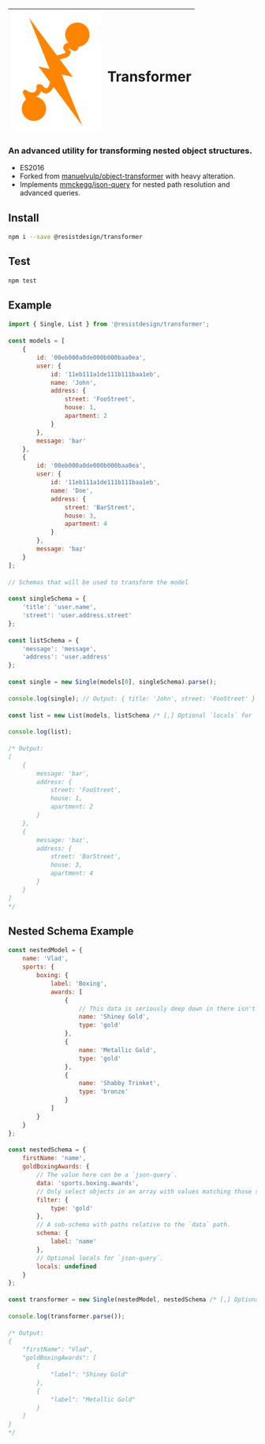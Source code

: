 | ![Transformer](logo.svg) | <h1>Transformer</h1> |
|--------------------------|----------------------|

### An advanced utility for transforming nested object structures.

- ES2016
- Forked from [manuelvulp/object-transformer](https://github.com/manuelvulp/object-transformer)
with heavy alteration.
- Implements [mmckegg/json-query](http://github.com/mmckegg/json-query)
for nested path resolution and advanced queries.

## Install

```bash
npm i --save @resistdesign/transformer
```

## Test

```bash
npm test
```

## Example

```javascript
import { Single, List } from '@resistdesign/transformer';

const models = [
    {
        id: '00eb000a0de000b000baa0ea',
        user: {
            id: '11eb111a1de111b111baa1eb',
            name: 'John',
            address: {
                street: 'FooStreet',
                house: 1,
                apartment: 2
            }
        },
        message: 'bar'
    },
    {
        id: '00eb000a0de000b000baa0ea',
        user: {
            id: '11eb111a1de111b111baa1eb',
            name: 'Doe',
            address: {
                street: 'BarStreet',
                house: 3,
                apartment: 4
            }
        },
        message: 'baz'
    }
];

// Schemas that will be used to transform the model

const singleSchema = {
    'title': 'user.name',
    'street': 'user.address.street'
};

const listSchema = {
    'message': 'message',
    'address': 'user.address'
};

const single = new Single(models[0], singleSchema).parse();

console.log(single); // Output: { title: 'John', street: 'FooStreet' }

const list = new List(models, listSchema /* [,] Optional `locals` for `json-query` */ ).parse();

console.log(list);  

/* Output:
[
    {
        message: 'bar',
        address: {
            street: 'FooStreet',
            house: 1,
            apartment: 2
        }
    },
    { 
        message: 'baz',
        address: {
            street: 'BarStreet',
            house: 3,
            apartment: 4
        }
    }
]
*/
```
## Nested Schema Example

```javascript
const nestedModel = {
    name: 'Vlad',
    sports: {
        boxing: {
            label: 'Boxing',
            awards: [
                {
                    // This data is seriously deep down in there isn't it?!
                    name: 'Shiney Gold',
                    type: 'gold'
                },
                {
                    name: 'Metallic Gold',
                    type: 'gold'
                },
                {
                    name: 'Shabby Trinket',
                    type: 'bronze'
                }
            ]
        }
    }
};

const nestedSchema = {
    firstName: 'name',
    goldBoxingAwards: {
        // The value here can be a `json-query`.
        data: 'sports.boxing.awards',
        // Only select objects in an array with values matching those specified in the filter.
        filter: {
            type: 'gold'
        },
        // A sub-schema with paths relative to the `data` path.
        schema: {
            label: 'name'
        },
        // Optional locals for `json-query`.
        locals: undefined
    }
};

const transformer = new Single(nestedModel, nestedSchema /* [,] Optional `locals` for `json-query` */ );

console.log(transformer.parse());

/* Output:
{
    "firstName": "Vlad",
    "goldBoxingAwards": [
        {
            "label": "Shiney Gold"
        },
        {
            "label": "Metallic Gold"
        }
    ]
}
*/
```

